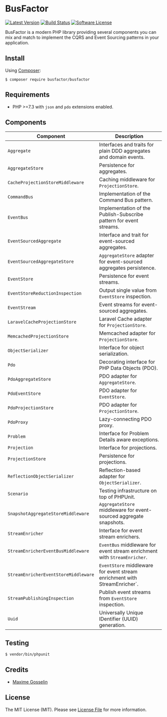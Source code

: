 # BusFactor

[![Latest Version](https://img.shields.io/github/release/busfactor/busfactor.svg)](https://github.com/busfactor/busfactor/releases)
[![Build Status](https://img.shields.io/travis/busfactor/busfactor.svg)](https://travis-ci.org/busfactor/busfactor)
[![Software License](https://img.shields.io/badge/license-MIT-blue.svg)](LICENSE)

BusFactor is a modern PHP library providing several components you can mix and match to implement the CQRS and Event Sourcing patterns in your application.

## Install

Using [Composer](https://getcomposer.org/):

```
$ composer require busfactor/busfactor
```

## Requirements

- PHP >=7.3 with `json` and `pdo` extensions enabled.

## Components

| Component | Description |
| --- | --- |
| `Aggregate` | Interfaces and traits for plain DDD aggregates and domain events. | 
| `AggregateStore` | Persistence for aggregates. | 
| `CacheProjectionStoreMiddleware` | Caching middleware for `ProjectionStore`. | 
| `CommandBus` | Implementation of the Command Bus pattern. | 
| `EventBus` | Implementation of the Publish-Subscribe pattern for event streams. | 
| `EventSourcedAggregate` | Interface and trait for event-sourced aggregates. | 
| `EventSourcedAggregateStore` | `AggregateStore` adapter for event-sourced aggregates persistence. | 
| `EventStore` | Persistence for event streams. | 
| `EventStoreReductionInspection` | Output single value from `EventStore` inspection. | 
| `EventStream` | Event streams for event-sourced aggregates. | 
| `LaravelCacheProjectionStore` | Laravel Cache adapter for `ProjectionStore`. | 
| `MemcachedProjectionStore` | Memcached adapter for `ProjectionStore`. | 
| `ObjectSerializer` | Interface for object serialization. | 
| `Pdo` | Decorating interface for PHP Data Objects (PDO). | 
| `PdoAggregateStore` | PDO adapter for `AggregateStore`. | 
| `PdoEventStore` | PDO adapter for `EventStore`. | 
| `PdoProjectionStore` | PDO adapter for `ProjectionStore`. | 
| `PdoProxy` | Lazy-connecting PDO proxy. | 
| `Problem` | Interface for Problem Details aware exceptions. | 
| `Projection` | Interface for projections. | 
| `ProjectionStore` | Persistence for projections. | 
| `ReflectionObjectSerializer` | Reflection-based adapter for `ObjectSerializer`. | 
| `Scenario` | Testing infrastructure on top of PHPUnit. | 
| `SnapshotAggregateStoreMiddleware` | `AggregateStore` middleware for event-sourced aggregate snapshots. | 
| `StreamEnricher` | Interface for event stream enrichers. | 
| `StreamEnricherEventBusMiddleware` | `EventBus` middleware for event stream enrichment with `StreamEnricher`. | 
| `StreamEnricherEventStoreMiddleware` | `EventStore` middleware for event stream enrichment with StreamEnricher`. | 
| `StreamPublishingInspection` | Publish event streams from `EventStore` inspection. | 
| `Uuid` | Universally Unique IDentifier (UUID) generation. | 

## Testing

```bash
$ vendor/bin/phpunit
```

## Credits

- [Maxime Gosselin](https://github.com/maximegosselin)

## License

The MIT License (MIT). Please see [License File](LICENSE) for more information.
